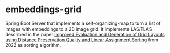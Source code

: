 # embeddings-grid
Spring Boot Server that implements a self-organizing-map to turn a list of images with embeddings to a 2D image grid. It implements LAS/FLAS described in the paper [Improved Evaluation and Generation of Grid Layouts using Distance Preservation Quality and Linear Assignment Sorting](https://arxiv.org/abs/2205.04255v2) from 2022 as sorting algorithm.

